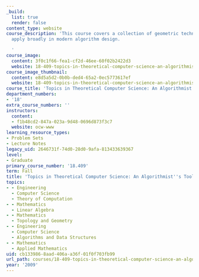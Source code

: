 ```yaml
---
_build:
  list: true
  render: false
content_type: website
course_description: 'This course covers a collection of geometric techniques that
  apply broadly in modern algorithm design.

  '
course_image:
  content: 3f0c1f66-fea1-cf2d-46ee-60f02b2422d3
  website: 18-409-topics-in-theoretical-computer-science-an-algorithmists-toolkit-fall-2009
course_image_thumbnail:
  content: e8d5a5d2-0b0b-ded4-65a2-0ec5773617ef
  website: 18-409-topics-in-theoretical-computer-science-an-algorithmists-toolkit-fall-2009
course_title: 'Topics in Theoretical Computer Science: An Algorithmist''s Toolkit'
department_numbers:
- '18'
extra_course_numbers: ''
instructors:
  content:
  - f1b48cd2-847a-023a-9d48-0696d873f3c7
  website: ocw-www
learning_resource_types:
- Problem Sets
- Lecture Notes
legacy_uid: 2646731f-74d0-28d0-9afa-813433639367
level:
- Graduate
primary_course_number: '18.409'
term: Fall
title: 'Topics in Theoretical Computer Science: An Algorithmist''s Toolkit'
topics:
- - Engineering
  - Computer Science
  - Theory of Computation
- - Mathematics
  - Linear Algebra
- - Mathematics
  - Topology and Geometry
- - Engineering
  - Computer Science
  - Algorithms and Data Structures
- - Mathematics
  - Applied Mathematics
uid: cb133986-8aad-406a-a36f-01f0f703fb99
url_path: courses/18-409-topics-in-theoretical-computer-science-an-algorithmists-toolkit-fall-2009
year: '2009'
---
```

